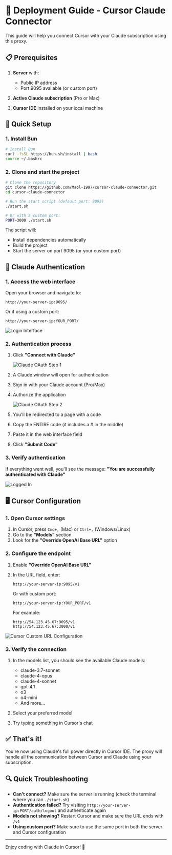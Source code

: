 # 🚀 Deployment Guide - Cursor Claude Connector

This guide will help you connect Cursor with your Claude subscription using this proxy.

## 📋 Prerequisites

1. **Server** with:

   - Public IP address
   - Port 9095 available (or custom port)

2. **Active Claude subscription** (Pro or Max)

3. **Cursor IDE** installed on your local machine

## 🔧 Quick Setup

### 1. Install Bun

```bash
# Install Bun
curl -fsSL https://bun.sh/install | bash
source ~/.bashrc
```

### 2. Clone and start the project

```bash
# Clone the repository
git clone https://github.com/Maol-1997/cursor-claude-connector.git
cd cursor-claude-connector

# Run the start script (default port: 9095)
./start.sh

# Or with a custom port:
PORT=3000 ./start.sh
```

The script will:

- Install dependencies automatically
- Build the project
- Start the server on port 9095 (or your custom port)

## 🔐 Claude Authentication

### 1. Access the web interface

Open your browser and navigate to:

```
http://your-server-ip:9095/
```

Or if using a custom port:

```
http://your-server-ip:YOUR_PORT/
```

![Login Interface](images/login.webp)

### 2. Authentication process

1. Click **"Connect with Claude"**

   ![Claude OAuth Step 1](images/claude-oauth-1.webp)

2. A Claude window will open for authentication
3. Sign in with your Claude account (Pro/Max)
4. Authorize the application

   ![Claude OAuth Step 2](images/claude-oauth-2.webp)

5. You'll be redirected to a page with a code
6. Copy the ENTIRE code (it includes a # in the middle)
7. Paste it in the web interface field
8. Click **"Submit Code"**

### 3. Verify authentication

If everything went well, you'll see the message: **"You are successfully authenticated with Claude"**

![Logged In](images/logged-in.webp)

## 🖥️ Cursor Configuration

### 1. Open Cursor settings

1. In Cursor, press `Cmd+,` (Mac) or `Ctrl+,` (Windows/Linux)
2. Go to the **"Models"** section
3. Look for the **"Override OpenAI Base URL"** option

### 2. Configure the endpoint

1. Enable **"Override OpenAI Base URL"**
2. In the URL field, enter:

   ```
   http://your-server-ip:9095/v1
   ```

   Or with custom port:

   ```
   http://your-server-ip:YOUR_PORT/v1
   ```

   For example:

   ```
   http://54.123.45.67:9095/v1
   http://54.123.45.67:3000/v1
   ```

![Cursor Custom URL Configuration](images/cursor-custom-url.webp)

### 3. Verify the connection

1. In the models list, you should see the available Claude models:

   - claude-3.7-sonnet
   - claude-4-opus
   - claude-4-sonnet
   - gpt-4.1
   - o3
   - o4-mini
   - And more...

2. Select your preferred model
3. Try typing something in Cursor's chat

## ✅ That's it!

You're now using Claude's full power directly in Cursor IDE. The proxy will handle all the communication between Cursor and Claude using your subscription.

## 🔍 Quick Troubleshooting

- **Can't connect?** Make sure the server is running (check the terminal where you ran `./start.sh`)
- **Authentication failed?** Try visiting `http://your-server-ip:PORT/auth/logout` and authenticate again
- **Models not showing?** Restart Cursor and make sure the URL ends with `/v1`
- **Using custom port?** Make sure to use the same port in both the server and Cursor configuration

---

Enjoy coding with Claude in Cursor! 🎉
